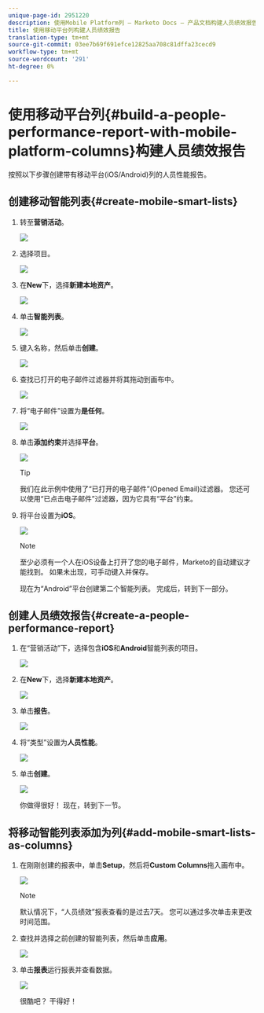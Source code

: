 ```yaml
---
unique-page-id: 2951220
description: 使用Mobile Platform列 — Marketo Docs — 产品文档构建人员绩效报告
title: 使用移动平台列构建人员绩效报告
translation-type: tm+mt
source-git-commit: 03ee7b69f691efce12825aa708c81dffa23cecd9
workflow-type: tm+mt
source-wordcount: '291'
ht-degree: 0%

---
```



# 使用移动平台列{#build-a-people-performance-report-with-mobile-platform-columns}构建人员绩效报告

按照以下步骤创建带有移动平台(iOS/Android)列的人员性能报告。

## 创建移动智能列表{#create-mobile-smart-lists}

1. 转至&#x200B;**营销活动**。

   ![](assets/ma.png)

1. 选择项目。

   ![](assets/two-1.png)

1. 在&#x200B;**New**&#x200B;下，选择&#x200B;**新建本地资产**。

   ![](assets/three-1.png)

1. 单击&#x200B;**智能列表**。

   ![](assets/four-1.png)

1. 键入名称，然后单击&#x200B;**创建**。

   ![](assets/five-1.png)

1. 查找已打开的电子邮件过滤器并将其拖动到画布中。

   ![](assets/six-1.png)

1. 将“电子邮件”设置为&#x200B;**是任何**。

   ![](assets/seven.png)

1. 单击&#x200B;**添加约束**&#x200B;并选择&#x200B;**平台**。

   ![](assets/eight.png)

   >[!TIP]
   >
   >我们在此示例中使用了“已打开的电子邮件”(Opened Email)过滤器。 您还可以使用“已点击电子邮件”过滤器，因为它具有“平台”约束。

1. 将平台设置为&#x200B;**iOS**。

   ![](assets/nine.png)

   >[!NOTE]
   >
   >至少必须有一个人在iOS设备上打开了您的电子邮件，Marketo的自动建议才能找到。 如果未出现，可手动键入并保存。

   现在为“Android”平台创建第二个智能列表。 完成后，转到下一部分。

## 创建人员绩效报告{#create-a-people-performance-report}

1. 在“营销活动”下，选择包含&#x200B;**iOS**&#x200B;和&#x200B;**Android**&#x200B;智能列表的项目。

   ![](assets/ten.png)

1. 在&#x200B;**New**&#x200B;下，选择&#x200B;**新建本地资产**。

   ![](assets/eleven.png)

1. 单击&#x200B;**报告**。

   ![](assets/twelve.png)

1. 将“类型”设置为&#x200B;**人员性能**。

   ![](assets/thirteen.png)

1. 单击&#x200B;**创建**。

   ![](assets/fourteen.png)

   你做得很好！ 现在，转到下一节。

## 将移动智能列表添加为列{#add-mobile-smart-lists-as-columns}

1. 在刚刚创建的报表中，单击&#x200B;**Setup**，然后将&#x200B;**Custom Columns**&#x200B;拖入画布中。

   ![](assets/fifteen.png)

   >[!NOTE]
   >
   >默认情况下，“人员绩效”报表查看的是过去7天。 您可以通过多次单击来更改时间范围。

1. 查找并选择之前创建的智能列表，然后单击&#x200B;**应用**。

   ![](assets/sixteen.png)

1. 单击&#x200B;**报表**&#x200B;运行报表并查看数据。

   ![](assets/seventeen.png)

   很酷吧？ 干得好！
